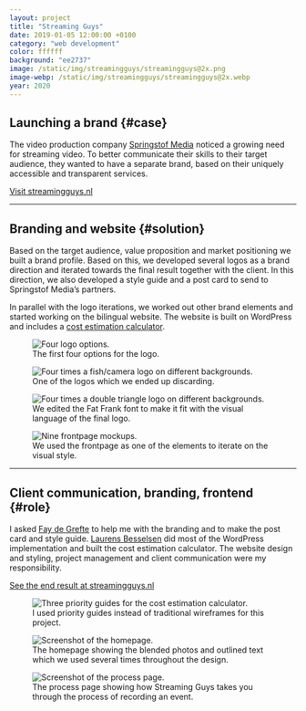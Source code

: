 ```yaml
---
layout: project
title: "Streaming Guys"
date: 2019-01-05 12:00:00 +0100
category: "web development"
color: ffffff
background: "ee2737"
image: /static/img/streamingguys/streamingguys@2x.png
image-webp: /static/img/streamingguys/streamingguys@2x.webp
year: 2020
---
```


## Launching a brand {#case}

The video production company [Springstof Media](https://springstofmedia.nl/) noticed a growing need for streaming video. To better communicate their skills to their target audience, they wanted to have a separate brand, based on their uniquely accessible and transparent services.

<a href="https://www.streamingguys.nl/en/" class="button" target="_blank" rel="noreferrer">Visit streamingguys.nl</a>

---

## Branding and website {#solution}

Based on the target audience, value proposition and market positioning we built a brand profile. Based on this, we developed several logos as a brand direction and iterated towards the final result together with the client. In this direction, we also developed a style guide and a post card to send to Springstof Media’s partners.

In parallel with the logo iterations, we worked out other brand elements and started working on the bilingual website. The website is built on WordPress and includes a [cost estimation calculator](https://streamingguys.nl/en/cost-estimation/).

<div class="project__picture-group">

  <figure class="project__picture">
    <picture>
      <source data-srcset="/static/img/streamingguys/logo-options.webp 1x,
          /static/img/streamingguys/logo-options@2x.webp 2x"
        type="image/webp" class="lazy">
      <img loading="lazy" class="project__image lazy" alt="Four logo options."
        data-srcset="/static/img/streamingguys/logo-options.png 1x,
          /static/img/streamingguys/logo-options@2x.png 2x"
        src="/static/img/placeholder.jpg"
        data-src="/static/img/streamingguys/logo-options.png">
    </picture>
    <figcaption class="project__caption">
      The first four options for the logo.
    </figcaption>
  </figure>

  <figure class="project__picture">
    <picture>
      <source data-srcset="/static/img/streamingguys/logo-1.webp 1x,
          /static/img/streamingguys/logo-1@2x.webp 2x"
        type="image/webp" class="lazy">
      <img loading="lazy" class="project__image lazy" alt="Four times a fish/camera logo on different backgrounds."
        data-srcset="/static/img/streamingguys/logo-1.png 1x,
          /static/img/streamingguys/logo-1@2x.png 2x"
        src="/static/img/placeholder.jpg"
        data-src="/static/img/streamingguys/logo-1.png">
    </picture>
    <figcaption class="project__caption">
      One of the logos which we ended up discarding.
    </figcaption>
  </figure>

  <figure class="project__picture">
    <picture>
      <source data-srcset="/static/img/streamingguys/logo-2.webp 1x,
          /static/img/streamingguys/logo-2@2x.webp 2x"
        type="image/webp" class="lazy">
      <img loading="lazy" class="project__image lazy" alt="Four times a double triangle logo on different backgrounds."
        data-srcset="/static/img/streamingguys/logo-2.png 1x,
          /static/img/streamingguys/logo-2@2x.png 2x"
        src="/static/img/placeholder.jpg"
        data-src="/static/img/streamingguys/logo-2.png">
    </picture>
    <figcaption class="project__caption">
      We edited the Fat Frank font to make it fit with the visual language of the final logo.
    </figcaption>
  </figure>

  <figure class="project__picture">
    <picture>
      <source data-srcset="/static/img/streamingguys/frontpage.webp 1x,
          /static/img/streamingguys/frontpage@2x.webp 2x"
        type="image/webp" class="lazy">
      <img loading="lazy" class="project__image lazy" alt="Nine frontpage mockups."
        data-srcset="/static/img/streamingguys/frontpage.png 1x,
          /static/img/streamingguys/frontpage@2x.png 2x"
        src="/static/img/placeholder.jpg"
        data-src="/static/img/streamingguys/frontpage.png">
    </picture>
    <figcaption class="project__caption">
      We used the frontpage as one of the elements to iterate on the visual style.
    </figcaption>
  </figure>

</div>


---

## Client communication, branding, frontend {#role}

I asked [Fay de Grefte](https://www.linkedin.com/in/fay-de-grefte-b8b960a8/) to help me with the branding and to make the post card and style guide. [Laurens Besselsen](https://bes-sel-sen.studio/) did most of the WordPress implementation and built the cost estimation calculator. The website design and styling, project management and client communication were my responsibility.

<a href="https://www.streamingguys.nl/en/" class="button" target="_blank" rel="noreferrer">See the end result at streamingguys.nl</a>

<div class="project__picture-group">

  <figure class="project__picture">
    <picture>
      <source data-srcset="/static/img/streamingguys/priority-guides.webp 1x,
          /static/img/streamingguys/priority-guides@2x.webp 2x"
        type="image/webp" class="lazy">
      <img loading="lazy" class="project__image lazy" alt="Three priority guides for the cost estimation calculator."
        data-srcset="/static/img/streamingguys/priority-guides.png 1x,
          /static/img/streamingguys/priority-guides@2x.png 2x"
        src="/static/img/placeholder.jpg"
        data-src="/static/img/streamingguys/priority-guides.png">
    </picture>
    <figcaption class="project__caption">
      I used priority guides instead of traditional wireframes for this project.
    </figcaption>
  </figure>

  <figure class="project__picture">
    <picture>
      <source data-srcset="/static/img/streamingguys/website-1.webp 1x,
          /static/img/streamingguys/website-1@2x.webp 2x"
        type="image/webp" class="lazy">
      <img loading="lazy" class="project__image lazy" alt="Screenshot of the homepage."
        data-srcset="/static/img/streamingguys/website-1.png 1x,
          /static/img/streamingguys/website-1@2x.png 2x"
        src="/static/img/placeholder.jpg"
        data-src="/static/img/streamingguys/website-1.png">
    </picture>
    <figcaption class="project__caption">
      The homepage showing the blended photos and outlined text which we used several times throughout the design.
    </figcaption>
  </figure>

  <figure class="project__picture">
    <picture>
      <source data-srcset="/static/img/streamingguys/website-2.webp 1x,
          /static/img/streamingguys/website-2@2x.webp 2x"
        type="image/webp" class="lazy">
      <img loading="lazy" class="project__image lazy" alt="Screenshot of the process page."
        data-srcset="/static/img/streamingguys/website-2.png 1x,
          /static/img/streamingguys/website-2@2x.png 2x"
        src="/static/img/placeholder.jpg"
        data-src="/static/img/streamingguys/website-2.png">
    </picture>
    <figcaption class="project__caption">
      The process page showing how Streaming Guys takes you through the process of recording an event.
    </figcaption>
  </figure>

</div>
